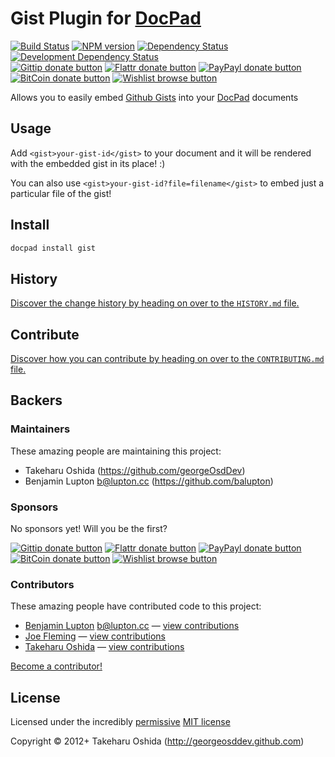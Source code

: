 # Gist Plugin for [DocPad](http://docpad.org)

<!-- BADGES/ -->

[![Build Status](http://img.shields.io/travis-ci/docpad/docpad-plugin-gist.png?branch=master)](http://travis-ci.org/docpad/docpad-plugin-gist "Check this project's build status on TravisCI")
[![NPM version](http://badge.fury.io/js/docpad-plugin-gist.png)](https://npmjs.org/package/docpad-plugin-gist "View this project on NPM")
[![Dependency Status](https://david-dm.org/docpad/docpad-plugin-gist.png?theme=shields.io)](https://david-dm.org/docpad/docpad-plugin-gist)
[![Development Dependency Status](https://david-dm.org/docpad/docpad-plugin-gist/dev-status.png?theme=shields.io)](https://david-dm.org/docpad/docpad-plugin-gist#info=devDependencies)<br/>
[![Gittip donate button](http://img.shields.io/gittip/docpad.png)](https://www.gittip.com/docpad/ "Donate weekly to this project using Gittip")
[![Flattr donate button](http://img.shields.io/flattr/donate.png?color=yellow)](http://flattr.com/thing/344188/balupton-on-Flattr "Donate monthly to this project using Flattr")
[![PayPayl donate button](http://img.shields.io/paypal/donate.png?color=yellow)](https://www.paypal.com/cgi-bin/webscr?cmd=_s-xclick&hosted_button_id=QB8GQPZAH84N6 "Donate once-off to this project using Paypal")
[![BitCoin donate button](http://img.shields.io/bitcoin/donate.png?color=yellow)](https://coinbase.com/checkouts/9ef59f5479eec1d97d63382c9ebcb93a "Donate once-off to this project using BitCoin")
[![Wishlist browse button](http://img.shields.io/wishlist/browse.png?color=yellow)](http://amzn.com/w/2F8TXKSNAFG4V "Buy an item on our wishlist for us")

<!-- /BADGES -->


Allows you to easily embed [Github Gists](https://gist.github.com/) into your [DocPad](http://docpad.org) documents


## Usage
Add `<gist>your-gist-id</gist>` to your document and it will be rendered with the embedded gist in its place! :)

You can also use `<gist>your-gist-id?file=filename</gist>` to embed just a particular file of the gist!


## Install

``` bash
docpad install gist
```


<!-- HISTORY/ -->

## History
[Discover the change history by heading on over to the `HISTORY.md` file.](https://github.com/docpad/docpad-plugin-gist/blob/master/HISTORY.md#files)

<!-- /HISTORY -->


<!-- CONTRIBUTE/ -->

## Contribute

[Discover how you can contribute by heading on over to the `CONTRIBUTING.md` file.](https://github.com/docpad/docpad-plugin-gist/blob/master/CONTRIBUTING.md#files)

<!-- /CONTRIBUTE -->


<!-- BACKERS/ -->

## Backers

### Maintainers

These amazing people are maintaining this project:

- Takeharu Oshida (https://github.com/georgeOsdDev)
- Benjamin Lupton <b@lupton.cc> (https://github.com/balupton)

### Sponsors

No sponsors yet! Will you be the first?

[![Gittip donate button](http://img.shields.io/gittip/docpad.png)](https://www.gittip.com/docpad/ "Donate weekly to this project using Gittip")
[![Flattr donate button](http://img.shields.io/flattr/donate.png?color=yellow)](http://flattr.com/thing/344188/balupton-on-Flattr "Donate monthly to this project using Flattr")
[![PayPayl donate button](http://img.shields.io/paypal/donate.png?color=yellow)](https://www.paypal.com/cgi-bin/webscr?cmd=_s-xclick&hosted_button_id=QB8GQPZAH84N6 "Donate once-off to this project using Paypal")
[![BitCoin donate button](http://img.shields.io/bitcoin/donate.png?color=yellow)](https://coinbase.com/checkouts/9ef59f5479eec1d97d63382c9ebcb93a "Donate once-off to this project using BitCoin")
[![Wishlist browse button](http://img.shields.io/wishlist/browse.png?color=yellow)](http://amzn.com/w/2F8TXKSNAFG4V "Buy an item on our wishlist for us")

### Contributors

These amazing people have contributed code to this project:

- [Benjamin Lupton](https://github.com/balupton) <b@lupton.cc> — [view contributions](https://github.com/docpad/docpad-plugin-gist/commits?author=balupton)
- [Joe Fleming](https://github.com/w33ble) — [view contributions](https://github.com/docpad/docpad-plugin-gist/commits?author=w33ble)
- [Takeharu Oshida](https://github.com/georgeOsdDev) — [view contributions](https://github.com/docpad/docpad-plugin-gist/commits?author=georgeOsdDev)

[Become a contributor!](https://github.com/docpad/docpad-plugin-gist/blob/master/CONTRIBUTING.md#files)

<!-- /BACKERS -->


<!-- LICENSE/ -->

## License

Licensed under the incredibly [permissive](http://en.wikipedia.org/wiki/Permissive_free_software_licence) [MIT license](http://creativecommons.org/licenses/MIT/)

Copyright &copy; 2012+ Takeharu Oshida (http://georgeosddev.github.com)

<!-- /LICENSE -->


